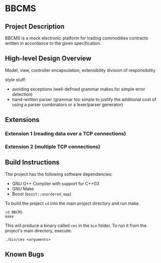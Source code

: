 BBCMS
=====


Project Description
-------------------

BBCMS is a mock electronic platform for trading commodities contracts
written in accordance to the given specification.



High-level Design Overview
--------------------------

Model, view, controller
encapsulation, extensibility
division of responsibility

style stuff:
* avoiding exceptions (well-defined grammar makes for simple error detection)
* hand-written parser (grammar too simple to justify the additional cost of 
  using a parser combinators or a lexer/parser generator)


Extensions
----------

### Extension 1 (reading data over a TCP connections)

### Extension 2 (multiple TCP connections)



Build Instructions
------------------

The project has the following software dependencies:

* GNU G++ Compiler with support for C++03
* GNU Make
* Boost (`boost::unordered_map`)

To build the project `cd` into the main project directory and run make.

    cd BBCMS
    make

This will produce a binary called `cms` in the `bin` folder.
To run it from the project's main directory, execute:

    ./bin/cms <arguments>


Known Bugs
----------

